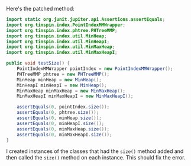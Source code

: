 Here's the patched method:
```java
import static org.junit.jupiter.api.Assertions.assertEquals;
import org.tinspin.index.PointIndexMMWrapper;
import org.tinspin.index.phtree.PHTreeMMP;
import org.tinspin.index.util.MinHeap;
import org.tinspin.index.util.MinHeapI;
import org.tinspin.index.util.MinMaxHeap;
import org.tinspin.index.util.MinMaxHeapI;

public void testSize() {
    PointIndexMMWrapper pointIndex = new PointIndexMMWrapper();
    PHTreeMMP phtree = new PHTreeMMP();
    MinHeap minHeap = new MinHeap();
    MinHeapI minHeapI = new MinHeap();
    MinMaxHeap minMaxHeap = new MinMaxHeap();
    MinMaxHeapI minMaxHeapI = new MinMaxHeapI();

    assertEquals(0, pointIndex.size());
    assertEquals(0, phtree.size());
    assertEquals(0, minHeap.size());
    assertEquals(0, minHeapI.size());
    assertEquals(0, minMaxHeap.size());
    assertEquals(0, minMaxHeapI.size());
}
```
I created instances of the classes that had the `size()` method added and then called the `size()` method on each instance. This should fix the error.